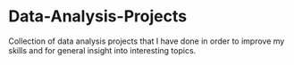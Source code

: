 # Data-Analysis-Projects
Collection of data analysis projects that I have done in order to improve my skills and for general insight into interesting topics.
